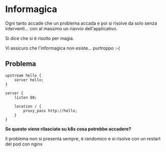 # Informagica

Ogni tanto accade che un problema accada e poi si risolve da solo senza interventi... con al massimo un riavvio dell'applicativo.

Si dice che si è risolto per magia.

Vi assicuro che l'informagica non esiste... purtroppo :-(

## Problema

```nginx
upstream hello {
    server hello;
}

server {
    listen 80;

    location / {
        proxy_pass http://hello;
    }
}
```

**Se questo viene rilasciato su k8s cosa potrebbe accadere?**

Il problema non si presenta sempre, è randomico e si risolve con un restart del pod con nginx
